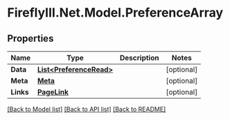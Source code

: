 # FireflyIII.Net.Model.PreferenceArray
## Properties

Name | Type | Description | Notes
------------ | ------------- | ------------- | -------------
**Data** | [**List&lt;PreferenceRead&gt;**](PreferenceRead.md) |  | [optional] 
**Meta** | [**Meta**](Meta.md) |  | [optional] 
**Links** | [**PageLink**](PageLink.md) |  | [optional] 

[[Back to Model list]](../README.md#documentation-for-models) [[Back to API list]](../README.md#documentation-for-api-endpoints) [[Back to README]](../README.md)

